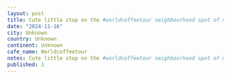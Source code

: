 ```yaml
---
layout: post
title: Cute little stop on the #worldcoffeetour neighbourhood spot of my gracious hosts Milkyâs - espresso was very much on point
date: "2024-11-16"
city: Unknown
country: Unknown
continent: Unknown
cafe_name: Worldcoffeetour
notes: Cute little stop on the #worldcoffeetour neighbourhood spot of my gracious hosts Milkyâs - espresso was very much on point
published: 1
---
```


